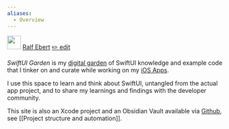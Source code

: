 ```yaml
---
aliases:
  - Overview
---
```

<div id="pageinfo"><img src="re.png" width="32" height="32"> <a href="https://ralfebert.com">Ralf Ebert</a> <a href="https://github.com/ralfebert/swiftui-garden/edit/main/About%20SwiftUI%20Garden.md">✏️ edit</a></div>

*SwiftUI Garden* is my [digital garden](https://joelhooks.com/digital-garden) of SwiftUI knowledge and example code that I tinker on and curate while working on my [iOS Apps](https://www.ralfebert.com/apps/).

I use this space to learn and think about SwiftUI, untangled from the actual app project, and to share my learnings and findings with the developer community.

This site is also an Xcode project and an Obsidian Vault available via [Github](https://github.com/ralfebert/swiftui-garden), see [[Project structure and automation]].